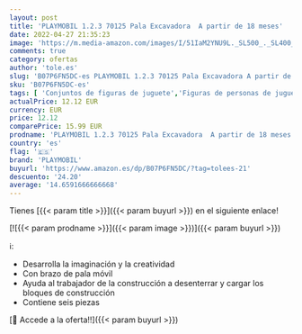 ```yaml
---
layout: post
title: 'PLAYMOBIL 1.2.3 70125 Pala Excavadora  A partir de 18 meses'
date: 2022-04-27 21:35:23
image: 'https://m.media-amazon.com/images/I/51IaM2YNU9L._SL500_._SL400_.jpg'
comments: true
category: ofertas
author: 'tole.es'
slug: 'B07P6FN5DC-es PLAYMOBIL 1.2.3 70125 Pala Excavadora A partir de 18 meses'
sku: 'B07P6FN5DC-es'
tags: [ 'Conjuntos de figuras de juguete','Figuras de personas de juguete para niños','Juguetes','Juguetes y juegos','Muñecos y figuras','playmobil','🇪🇸', ]
actualPrice: 12.12 EUR
currency: EUR
price: 12.12
comparePrice: 15.99 EUR
prodname: 'PLAYMOBIL 1.2.3 70125 Pala Excavadora  A partir de 18 meses'
country: 'es'
flag: '🇪🇸'
brand: 'PLAYMOBIL'
buyurl: 'https://www.amazon.es/dp/B07P6FN5DC/?tag=tolees-21'
descuento: '24.20'
average: '14.6591666666668'
---
```


Tienes [{{< param title >}}]({{< param buyurl >}}) en el siguiente enlace!

[![{{< param prodname >}}]({{< param image >}})]({{< param buyurl >}})

ℹ️:

- Desarrolla la imaginación y la creatividad
- Con brazo de pala móvil
- Ayuda al trabajador de la construcción a desenterrar y cargar los bloques de construcción
- Contiene seis piezas

[🛒 Accede a la oferta!!]({{< param buyurl >}})
